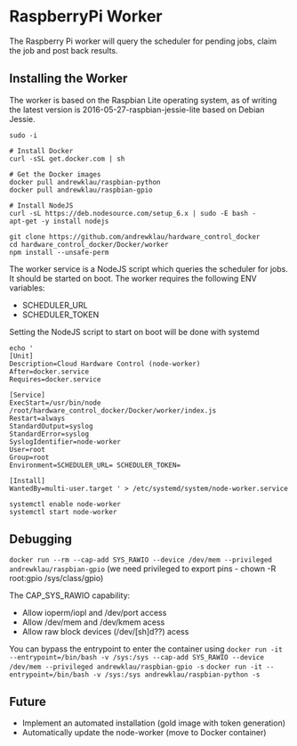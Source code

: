 # RaspberryPi Worker

The Raspberry Pi worker will query the scheduler for pending jobs, claim the job and post back results.

## Installing the Worker

The worker is based on the Raspbian Lite operating system, as of writing the
latest version is 2016-05-27-raspbian-jessie-lite based on Debian Jessie.

```
sudo -i

# Install Docker
curl -sSL get.docker.com | sh

# Get the Docker images
docker pull andrewklau/raspbian-python
docker pull andrewklau/raspbian-gpio

# Install NodeJS
curl -sL https://deb.nodesource.com/setup_6.x | sudo -E bash -
apt-get -y install nodejs

git clone https://github.com/andrewklau/hardware_control_docker
cd hardware_control_docker/Docker/worker
npm install --unsafe-perm
```

The worker service is a NodeJS script which queries the scheduler for jobs. It should
be started on boot. The worker requires the following ENV variables:

- SCHEDULER_URL
- SCHEDULER_TOKEN

Setting the NodeJS script to start on boot will be done with systemd

```
echo '
[Unit]
Description=Cloud Hardware Control (node-worker)
After=docker.service
Requires=docker.service

[Service]
ExecStart=/usr/bin/node /root/hardware_control_docker/Docker/worker/index.js
Restart=always
StandardOutput=syslog
StandardError=syslog
SyslogIdentifier=node-worker
User=root
Group=root
Environment=SCHEDULER_URL= SCHEDULER_TOKEN=

[Install]
WantedBy=multi-user.target ' > /etc/systemd/system/node-worker.service

systemctl enable node-worker
systemctl start node-worker
```

## Debugging

`docker run --rm --cap-add SYS_RAWIO --device /dev/mem --privileged andrewklau/raspbian-gpio`
(we need privileged to export pins - chown -R root:gpio /sys/class/gpio)

The CAP_SYS_RAWIO capability:
* Allow ioperm/iopl and /dev/port access
* Allow /dev/mem and /dev/kmem acess
* Allow raw block devices (/dev/[sh]d??) acess

You can bypass the entrypoint to enter the container using
`docker run -it --entrypoint=/bin/bash -v /sys:/sys --cap-add SYS_RAWIO --device /dev/mem --privileged andrewklau/raspbian-gpio -s`
`docker run -it --entrypoint=/bin/bash -v /sys:/sys andrewklau/raspbian-python -s`

## Future

- Implement an automated installation (gold image with token generation)
- Automatically update the node-worker (move to Docker container)
